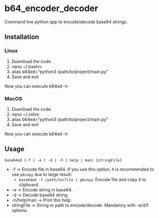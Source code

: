 # b64_encoder_decoder
Command line python app to encode/decode base64 strings.


## Installation

### Linux
1. Download the code.
2. nano ~/.bashrc
3. alias b64ed="python3 /path/to/project/main.py"
4. Save and exit

Now you can execute b64ed -h

### MacOS
1. Download the code.
2. nano ~/.zshrc
3. alias b64ed="python3 /path/to/project/main.py"
4. Save and exit

Now you can execute b64ed -h

## Usage
`base64ed [-f | -e | -d | -h | help | man] [stringFile]`
* -f -> Encode file in base64. If you use this option, it is recommended to use `pbcopy` due to large result:
  * `base64ed -f /path/to/file | pbcopy`: Encode file and copy it to clipboard.
* -e -> Encode string in base64.
* -d -> Decode base64 string.
* -h/help/man -> Print this help.
* stringFile -> String or path to encode/decode. Mandatory with -e/d/f options.

